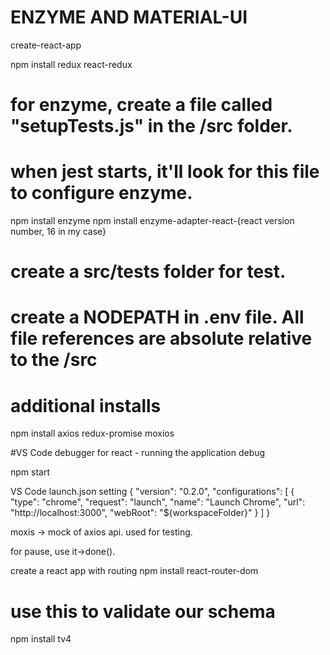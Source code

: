 # ENZYME AND MATERIAL-UI

create-react-app

npm install redux react-redux

# for enzyme, create a file called "setupTests.js" in the /src folder.
# when jest starts, it'll look for this file to configure enzyme.
npm install enzyme
npm install enzyme-adapter-react-{react version number, 16 in my case}

# create a src/__tests__ folder for test.
# create a NODEPATH in .env file.  All file references are absolute relative to the /src

# additional installs
npm install axios redux-promise moxios

#VS Code debugger for react - running the application debug

npm start

VS Code launch.json setting
{
  "version": "0.2.0",
  "configurations": [
    {
      "type": "chrome",
      "request": "launch",
      "name": "Launch Chrome",
      "url": "http://localhost:3000",
      "webRoot": "${workspaceFolder}"
    }
  ]
}

moxis -> mock of axios api.  used for testing.

for pause, use it->done().

create a react app with routing
npm install react-router-dom 

# use this to validate our schema
npm install tv4


